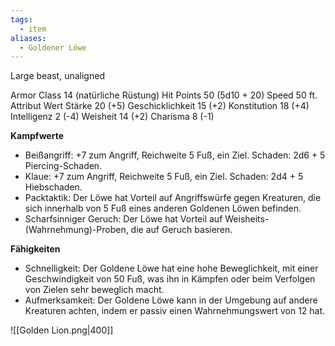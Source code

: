 ```yaml
---
tags:
  - item
aliases:
  - Goldener Löwe
---
```

Large beast, unaligned

Armor Class 14 (natürliche Rüstung)
Hit Points 50 (5d10 + 20)
Speed 50 ft.
Attribut  Wert
Stärke  20 (+5)
Geschicklichkeit  15 (+2)
Konstitution  18 (+4)
Intelligenz  2 (-4)
Weisheit  14 (+2)
Charisma  8 (-1)

**Kampfwerte**
- Beißangriff: +7 zum Angriff, Reichweite 5 Fuß, ein Ziel. Schaden: 2d6 + 5 Piercing-Schaden.
- Klaue: +7 zum Angriff, Reichweite 5 Fuß, ein Ziel. Schaden: 2d4 + 5 Hiebschaden.
- Packtaktik: Der Löwe hat Vorteil auf Angriffswürfe gegen Kreaturen, die sich innerhalb von 5 Fuß eines anderen Goldenen Löwen befinden.
- Scharfsinniger Geruch: Der Löwe hat Vorteil auf Weisheits-(Wahrnehmung)-Proben, die auf Geruch basieren.

**Fähigkeiten**
- Schnelligkeit: Der Goldene Löwe hat eine hohe Beweglichkeit, mit einer Geschwindigkeit von 50 Fuß, was ihn in Kämpfen oder beim Verfolgen von Zielen sehr beweglich macht.
- Aufmerksamkeit: Der Goldene Löwe kann in der Umgebung auf andere Kreaturen achten, indem er passiv einen Wahrnehmungswert von 12 hat.

![[Golden Lion.png|400]]

